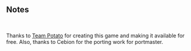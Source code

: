 ## Notes
<br/>

Thanks to [Team Potato](https://gitlab.com/team-potato/pocket_tactics) for creating this game and making it available for free.  Also, thanks to Cebion for the porting work for portmaster.
<br/>

